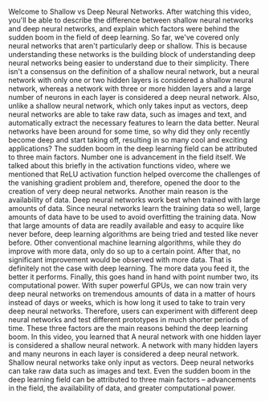 Welcome to Shallow vs Deep Neural Networks. After watching this video, you'll be able to describe the difference between shallow neural networks and deep neural networks, and explain which factors were behind the sudden boom in the field of deep learning. So far, we've covered only neural networks that aren't particularly deep or shallow. This is because understanding these networks is the building block of understanding deep neural networks being easier to understand due to their simplicity. There isn't a consensus on the definition of a shallow neural network, but a neural network with only one or two hidden layers is considered a shallow neural network, whereas a network with three or more hidden layers and a large number of neurons in each layer is considered a deep neural network. Also, unlike a shallow neural network, which only takes input as vectors, deep neural networks are able to take raw data, such as images and text, and automatically extract the necessary features to learn the data better. Neural networks have been around for some time, so why did they only recently become deep and start taking off, resulting in so many cool and exciting applications? The sudden boom in the deep learning field can be attributed to three main factors. Number one is advancement in the field itself. We talked about this briefly in the activation functions video, where we mentioned that ReLU activation function helped overcome the challenges of the vanishing gradient problem and, therefore, opened the door to the creation of very deep neural networks. Another main reason is the availability of data. Deep neural networks work best when trained with large amounts of data. Since neural networks learn the training data so well, large amounts of data have to be used to avoid overfitting the training data. Now that large amounts of data are readily available and easy to acquire like never before, deep learning algorithms are being tried and tested like never before. Other conventional machine learning algorithms, while they do improve with more data, only do so up to a certain point. After that, no significant improvement would be observed with more data. That is definitely not the case with deep learning. The more data you feed it, the better it performs. Finally, this goes hand in hand with point number two, its computational power. With super powerful GPUs, we can now train very deep neural networks on tremendous amounts of data in a matter of hours instead of days or weeks, which is how long it used to take to train very deep neural networks. Therefore, users can experiment with different deep neural networks and test different prototypes in much shorter periods of time. These three factors are the main reasons behind the deep learning boom. In this video, you learned that A neural network with one hidden layer is considered a shallow neural network. A network with many hidden layers and many neurons in each layer is considered a deep neural network. Shallow neural networks take only input as vectors. Deep neural networks can take raw data such as images and text. Even the sudden boom in the deep learning field can be attributed to three main factors – advancements in the field, the availability of data, and greater computational power.